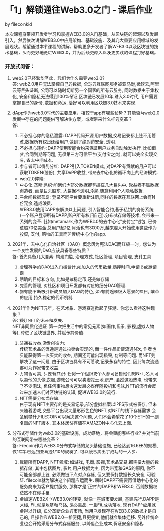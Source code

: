 # 「1」解锁通往Web3.0之门 - 课后作业
by filecoinkid

本次课程将带领开发者学习和掌握WEB3.0的入门基础，从区块链的起源以及发展引入，然后依次讲解WEB3.0中应用架构、基础设施、及其几大重要应用领域的发展现状。希望通过本节课程的讲解，帮助更多开发者了解WEB3.0以及区块链的技术基础，从而更好地走进WEB3.0，并为后续更深入以及更实践的课程打好基础。
### 开放式问答：
1. web2.0已经繁华至此，我们为什么需要web3.0?  
   答: web2.0用户无法掌控自己的数据, 全球的互联网服务被亚马逊,微软云,阿里云等巨头垄断, 公司可以随时切断另一个国家的所有云服务, 
   同时数据由于集权化, 安全和隐私无法得到100%保证,区块链已发展10年,进入3.0时代, 用户需要掌握自己的身份, 数据和命运,
   恰好可以利用区块链3.0技术来实现.
   

2. dApp作为web3.0时代的主要应用，相较于app有哪些优势？其能否为web2.0发展中存在的问题提供可解决性方案，或者带来什么样的变革？  
    答: 
    1) 不必担心你的隐私泄露: DAPP代码开源.用户数据,交易记录都上链不用篡改,数据所有权归还给用户,做到了绝对的安全, 透明.
    2) 不必担心违约: DAPP使用智能合约来保证用户业务自动触发执行, 比如借贷,合同到期等问题, 无须第三方可信平台(支付宝之类),
       就可以完全实现交易, 省去中间成本.
    3) 参与者可以得到分红: DAPP引入TOKEN模式, 对DAPP有贡献的用户可以获取TOKEN(股份), 共享DAPP收益, 
       带来去中心化的循环向上的经济模式.
         

   - web2.0弊端:  
    1) 中心化,垄断,集权:如我们大部分数据都掌握在几大巨头中, 受益者不是数据创造者, 而是巨头股东.
        大数据不透明,杀熟,随意利用个人隐私数据.  
    2) 平台间数据孤岛: 登录不同平台要重新注册,同样的数据在互联网上会有N份冗余,造成浪费.  
    WEB3.0使用DAPP来解决以上问题, 引入智能合约,基于私钥的身份系统(一个账户登录所有DAPP,账户所有权归自己).分布式存储等技术,
     会带来一系列的变革:
     比如metamask,作为WEB3.0的去中心化"支付宝"钱包, 已价值超70亿美金,总用户超1亿,月活也有3000万,越来越人开始使用这些作为
     投资, 支付, 购物的工具而非传统中心化的app.
       
   

3. 2021年，去中心化自治社区（DAO）概念因为宪法DAO而红极一时，您认为一个良性发展的DAO应该具备哪些特质？  
    答: 首先具备几大要素: 构建门槛, 治理方式, 社区管理, 项目管理, 支付工具
   1) 合理科学的DAO进入门槛设计,如加入的代币数量,质押时间,申请书或邀请函
   2) 明确的目标和方向, 比如是做稳定币,还是做存储
   3) 完善的管理, 对社区和项目开发都有对应的细分DAO管理.
   4) 拥有能不断吸引新成员加入DAO的特色, 如:有前途和极大愿景的项目, 繁荣的应用,持久稳定的代币机制.
   

4. 2021年作为NFT元年，在艺术品、游戏赛道掀起了狂潮，你怎么看待这种现象？  
    答: 看好NFT的未来和发展.  
    NFT非同质化通证, 第一次把生活中的常见元素(如画作,音乐, 影视,虚拟人物等), 带进了区块链世界, 并赋予其价值.
    1) 流通有收益,激发创造力:  
       传统艺术品的流通是通过拍卖会实现的, 而一件作品即使流通N次, 作者也只能获得第一次买卖的收益, 期间还可能出现损毁, 仿制等问题.
    而NFT则解决了这一问题, 由于区块链具有不可篡改,记录永存的特性, 因此每次流通都可为作家带来收益. 
    2) 万物皆可卖, 只要有共识: 
       任何一个组织或个人都可出售他们的NFT,名人可以卖他的头像,衣服,游戏公司可以卖虚拟土地,房产.
    虽然这股热潮, 也带来了不少泡沫, 但任何事物想快速发展必然伴随投机和泡沫,NFT的流行会反过来加速人们对区块链的认知, 促进WEB3.0的流行.
    3) NFT需要分布式存储:  
        由于现有NFT主要存的是交易记录,部分虚拟档案以IPFS形式被保存, 但未来随着游戏,交易平台出现大量形形色色的NFT,对NFT的线下存储需求
       会急剧攀升,FILECOIN可以解决这个问题, 人们不会希望花了10个ETH的一副名画的NFT版本, 其本体居然存储在AMAZON中心化云上面.

5. 分布式存储作为web3.0的基础设施，成功落地，将会赋能哪些行业? 并对当前的互联网带来哪些变革？  
    答: Filecoin作为WEB3.0分布式存储的龙头基础设施, 已经达到16.6EB的规模,仅1年半已达到亚马逊1/10的规模了,
      可以说已卖出了成功的一大步:
      1) 赋能所有DAPP, NFT领域: 如游戏, 电商, 影视,艺术品交易,都需要大量的数据存储, 其中包括图片, 影片,用户数据为主, 因为带宽和GAS的原因,
        你不可能全部都上链, 必须做链下点对点存储, 但又要保持数据长久安全, 可验证. filecoin就为解决这个问题应运而生. 
        届时DAPP不需要再借助中心化的服务商来为客户提供服务, 那样才是'正宗'的DAPP和WEB3.0, 否则数据权依然不在你手里.
      2) 会加速WEB2.0->WEB3.0的转变, 就像一座城市要发展, 基建先行.DAPP是大楼, FIL就是地基和马路, 是必需品. 
         一旦FIL成功落地, 现有DAPP应用就会得以升级, 瓜分垄断企业的市场, 当用户发现存在WEB3.0的数据才是自己的, 
         且操作和WEB2.0一样便捷,且更便宜,他们就会集体迁移. 另外传统企业也会开始采用分布式存储服务, 以降低企业成本,保证安全和隐私.
        

